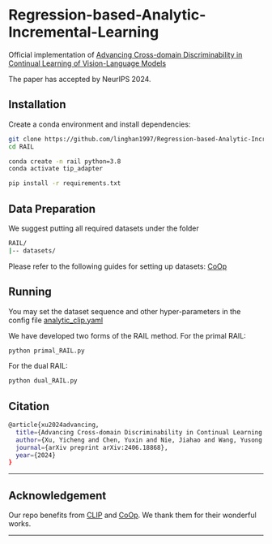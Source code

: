 # Regression-based-Analytic-Incremental-Learning
Official implementation of [Advancing Cross-domain Discriminability in Continual Learning of Vision-Language Models](https://arxiv.org/pdf/2406.18868)

The paper has accepted by NeurIPS 2024.

## Installation

Create a conda environment and install dependencies:

```bash
git clone https://github.com/linghan1997/Regression-based-Analytic-Incremental-Learning.git
cd RAIL

conda create -n rail python=3.8
conda activate tip_adapter

pip install -r requirements.txt
```

## Data Preparation

We suggest putting all required datasets under the folder
```bash
RAIL/
|-- datasets/
```

Please refer to the following guides for setting up datasets:
[CoOp](https://github.com/KaiyangZhou/CoOp/blob/main/DATASETS.md)

## Running

You may set the dataset sequence and other hyper-parameters in the config file [analytic_clip.yaml](https://github.com/linghan1997/Regression-based-Analytic-Incremental-Learning/blob/master/configs/analytic_clip.yaml)

We have developed two forms of the RAIL method.
For the primal RAIL:
```bash
python primal_RAIL.py
```
For the dual RAIL:
```bash
python dual_RAIL.py
```

## Citation
```bash
@article{xu2024advancing,
  title={Advancing Cross-domain Discriminability in Continual Learning of Vision-Language Models},
  author={Xu, Yicheng and Chen, Yuxin and Nie, Jiahao and Wang, Yusong and Zhuang, Huiping and Okumura, Manabu},
  journal={arXiv preprint arXiv:2406.18868},
  year={2024}
}
```
---

## Acknowledgement

Our repo benefits from [CLIP](https://github.com/openai/CLIP) and [CoOp](https://github.com/KaiyangZhou/CoOp). We thank them for their wonderful works.

---


